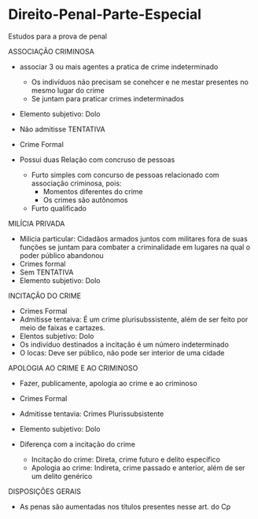 # Direito-Penal-Parte-Especial
Estudos para a prova de penal

ASSOCIAÇÃO CRIMINOSA
- associar 3 ou mais agentes a pratica de crime indeterminado
  - Os indivíduos não precisam se conehcer e ne mestar presentes no mesmo lugar do crime
  - Se juntam para praticar crimes indeterminados

- Elemento subjetivo: Dolo
- Não admitisse TENTATIVA
- Crime Formal

- Possui duas Relaçâo com concruso de pessoas
  - Furto simples com concurso de pessoas relacionado com associaçâo criminosa, pois:
    - Momentos diferentes do crime
    - Os crimes são autõnomos
  - Furto qualificado

MILÍCIA PRIVADA
- Milicia particular: Cidadãos armados juntos com militares fora de suas funções se juntam para combater a criminalidade em lugares na qual o poder público abandonou
- Crimes formal
- Sem TENTATIVA
- Elemento subjetivo: Dolo

INCITAÇÂO DO CRIME
- Crimes Formal
- Admitisse tentaiva: É um crime plurisubssistente, além de ser feito por meio de faixas e cartazes.
- Elentos subjetivo: Dolo
- Os indivíduo destinados a incitaçâo é um número indeterminado
- O locas: Deve ser público, não pode ser interior de uma cidade

APOLOGIA AO CRIME E AO CRIMINOSO
- Fazer, publicamente, apologia ao crime e ao criminoso
- Crimes Formal
- Admitisse tentavia: Crimes Plurissubsistente
- Elemento subjetivo: Dolo

- Diferença com a incitação do crime
  - Incitaçâo do crime: Direta, crime futuro e delito específico 
  - Apologia ao crime: Indireta, crime passado e anterior, além de ser um delito genérico 


DISPOSIÇÔES GERAIS
- As penas são aumentadas nos títulos presentes nesse art. do Cp
  
  



    

